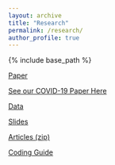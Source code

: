 ```yaml
---
layout: archive
title: "Research"
permalink: /research/
author_profile: true
---
```


{% include base_path %}

<a href="https://stockjumpswebsite.github.io/stockjumps/files/BBDS_BigJumps.pdf" target="_blank">Paper</a> 

<a href="https://marcosammon.com/images/unprecedented_6_2020.pdf" target="_blank">See our COVID-19 Paper Here</a> 

<a href="https://docs.google.com/spreadsheets/d/1BtWwJ-DSvbxsfPoDShWBvEgVbbt65C1g5qiDQST4Sic/edit#gid=1174245246" target="_blank">Data</a> 

<a href="https://stockjumpswebsite.github.io/stockjumps/files/slidespdf.pdf" target="_blank">Slides</a> 

<a href="https://www.dropbox.com/s/sgq7t10c6dboiwc/WSJ_final.zip?dl=0">Articles (zip)</a>

<a href="https://stockjumpswebsite.github.io/stockjumps/files/coding_guide_pdf.pdf" target="_blank">Coding Guide</a>
